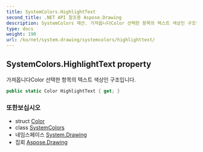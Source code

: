 ```yaml
---
title: SystemColors.HighlightText
second_title: .NET API 참조용 Aspose.Drawing
description: SystemColors 재산. 가져옵니다Color 선택한 항목의 텍스트 색상인 구조입니다.
type: docs
weight: 190
url: /ko/net/system.drawing/systemcolors/highlighttext/
---
```

## SystemColors.HighlightText property

가져옵니다Color 선택한 항목의 텍스트 색상인 구조입니다.

```csharp
public static Color HighlightText { get; }
```

### 또한보십시오

* struct [Color](../../color/)
* class [SystemColors](../)
* 네임스페이스 [System.Drawing](../../systemcolors/)
* 집회 [Aspose.Drawing](../../../)


